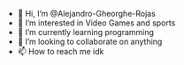 - 👋 Hi, I’m @Alejandro-Gheorghe-Rojas
- 👀 I’m interested in Video Games and sports
- 🌱 I’m currently learning programming
- 💞️ I’m looking to collaborate on anything
- 📫 How to reach me idk

<!---
Alejandro-Gheorghe-Rojas/Alejandro-Gheorghe-Rojas is a ✨ special ✨ repository because its `README.md` (this file) appears on your GitHub profile.
You can click the Preview link to take a look at your changes.
--->
